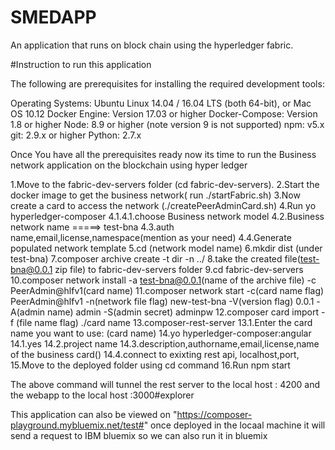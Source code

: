 # SMEDAPP
An application that runs on block chain using the hyperledger fabric.

#Instruction to run this application


The following are prerequisites for installing the required development tools:

Operating Systems: Ubuntu Linux 14.04 / 16.04 LTS (both 64-bit), or Mac OS 10.12
Docker Engine: Version 17.03 or higher
Docker-Compose: Version 1.8 or higher
Node: 8.9 or higher (note version 9 is not supported)
npm: v5.x
git: 2.9.x or higher
Python: 2.7.x


Once You have all the prerequisites ready now its time to run the Business network application on the blockchain using hyper ledger 

1.Move to the fabric-dev-servers folder (cd fabric-dev-servers).
2.Start the docker image to get the business network( run ./startFabric.sh)
3.Now create a card to access the network (./createPeerAdminCard.sh)
4.Run yo hyperledger-composer
  4.1.4.1.choose Business network model
	4.2.Business network name =====> test-bna
	4.3.auth name,email,license,namespace(mention as your need)
	4.4.Generate populated network template
5.cd (network model name) 
6.mkdir dist (under test-bna)
7.composer archive create -t dir -n ../
8.take the created file(test-bna@0.0.1 zip file) to fabric-dev-servers folder
9.cd fabric-dev-servers
10.composer network install -a test-bna@0.0.1(name of the archive file)  -c PeerAdmin@hlfv1(card name)
11.composer network start  -c(card name flag) PeerAdmin@hlfv1 -n(network file flag) new-test-bna -V(version flag) 0.0.1 -A(admin name) admin -S(admin secret) adminpw
12.composer card import -f (file name flag)  ./card name
13.composer-rest-server
   13.1.Enter the card name you want to use: (card name)
14.yo hyperledger-composer:angular
	14.1.yes
	14.2.project name
	14.3.description,authorname,email,license,name of the business card()
	14.4.connect to exixting rest api, localhost,port,
15.Move to the deployed folder using cd command
16.Run npm start


The above command will tunnel the rest server to the local host : 4200
and the webapp to the local host :3000#explorer

This application can also be viewed on "https://composer-playground.mybluemix.net/test#" once deployed in the locaal machine it will send a request to IBM bluemix 
so we can also run it in bluemix
